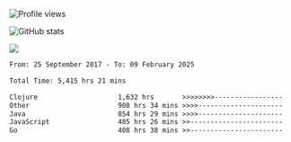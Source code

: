 ![Profile views](https://komarev.com/ghpvc/?username=liuchong)

![GitHub stats](https://github-readme-stats.vercel.app/api?username=liuchong&show_icons=true)

<img src="https://cr-skills-chart-widget.azurewebsites.net/api/api?username=liuchong&skills=C%23,Java,JavaScript,Python,Go,Rust&show-other-skills=true"/>

<!--START_SECTION:waka-->

```txt
From: 25 September 2017 - To: 09 February 2025

Total Time: 5,415 hrs 21 mins

Clojure                    1,632 hrs       >>>>>>>>-----------------   30.14 %
Other                      908 hrs 34 mins >>>>---------------------   16.78 %
Java                       854 hrs 29 mins >>>>---------------------   15.78 %
JavaScript                 485 hrs 26 mins >>-----------------------   08.96 %
Go                         408 hrs 38 mins >>-----------------------   07.55 %
```

<!--END_SECTION:waka-->
